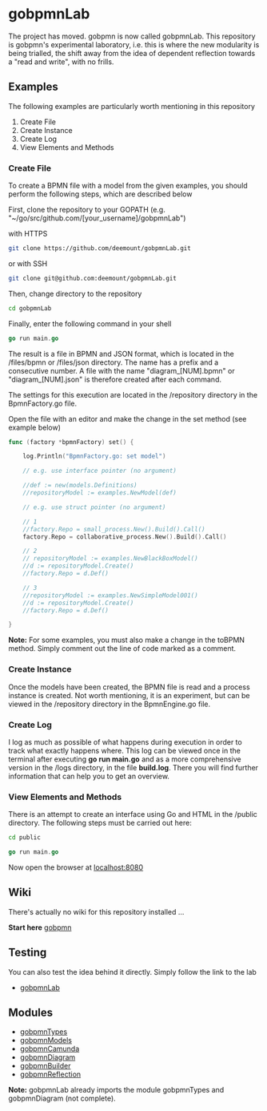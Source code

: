# gobpmnLab

The project has moved. gobpmn is now called gobpmnLab. This repository is gobpmn's experimental laboratory, i.e. this is where the new modularity is being trialled, the shift away from the idea of dependent reflection towards a "read and write", with no frills.

## Examples

The following examples are particularly worth mentioning in this repository

1. Create File
2. Create Instance
3. Create Log
4. View Elements and Methods

### Create File

To create a BPMN file with a model from the given examples, you should perform the following steps, which are described below

First, clone the repository to your GOPATH (e.g. "~/go/src/github.com/[your_username]/gobpmnLab")

with HTTPS

```bash
git clone https://github.com/deemount/gobpmnLab.git
```

or with SSH

```bash
git clone git@github.com:deemount/gobpmnLab.git
```

Then, change directory to the repository

```bash
cd gobpmnLab
```

Finally, enter the following command in your shell

```go
go run main.go
```

The result is a file in BPMN and JSON format, which is located in the /files/bpmn or /files/json directory. The name has a prefix and a consecutive number. A file with the name "diagram_[NUM].bpmn" or "diagram_[NUM].json" is therefore created after each command.

The settings for this execution are located in the /repository directory in the BpmnFactory.go file.

Open the file with an editor and make the change in the set method (see example below)

```go
func (factory *bpmnFactory) set() {

	log.Println("BpmnFactory.go: set model")

	// e.g. use interface pointer (no argument)

	//def := new(models.Definitions)
	//repositoryModel := examples.NewModel(def)

	// e.g. use struct pointer (no argument)

	// 1
	//factory.Repo = small_process.New().Build().Call()
	factory.Repo = collaborative_process.New().Build().Call()

	// 2
	// repositoryModel := examples.NewBlackBoxModel()
	//d := repositoryModel.Create()
	//factory.Repo = d.Def()

	// 3
	//repositoryModel := examples.NewSimpleModel001()
	//d := repositoryModel.Create()
	//factory.Repo = d.Def()

}
```

**Note:**
For some examples, you must also make a change in the toBPMN method. Simply comment out the line of code marked as a comment.

### Create Instance

Once the models have been created, the BPMN file is read and a process instance is created. Not worth mentioning, it is an experiment, but can be viewed in the /repository directory in the BpmnEngine.go file.

### Create Log

I log as much as possible of what happens during execution in order to track what exactly happens where. This log can be viewed once in the terminal after executing **go run main.go** and as a more comprehensive version in the /logs directory, in the file **build.log**. There you will find further information that can help you to get an overview.

### View Elements and Methods

There is an attempt to create an interface using Go and HTML in the /public directory. The following steps must be carried out here:

```bash
cd public
```

```go
go run main.go
```

Now open the browser at [localhost:8080](https://localhost:8080)

## Wiki

There's actually no wiki for this repository installed ...

**Start here** [gobpmn](https://github.com/deemount/gobpmn)

## Testing

You can also test the idea behind it directly. Simply follow the link to the lab

+ [gobpmnLab](https://github.com/deemount/gobpmnLab)

## Modules

+ [gobpmnTypes](https://github.com/deemount/gobpmnTypes)
+ [gobpmnModels](https://github.com/deemount/gobpmnModels)
+ [gobpmnCamunda](https://github.com/deemount/gobpmnCamunda)
+ [gobpmnDiagram](https://github.com/deemount/gobpmnDiagram)
+ [gobpmnBuilder](https://github.com/deemount/gobpmnBuilder)
+ [gobpmnReflection](https://github.com/deemount/gobpmnReflection)

**Note:** gobpmnLab already imports the module gobpmnTypes and gobpmnDiagram (not complete).

